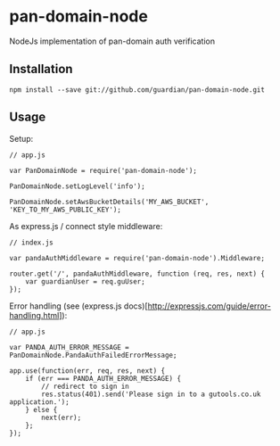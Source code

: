 # pan-domain-node
NodeJs implementation of pan-domain auth verification

## Installation

`npm install --save git://github.com/guardian/pan-domain-node.git`


## Usage

Setup:

```
// app.js

var PanDomainNode = require('pan-domain-node');

PanDomainNode.setLogLevel('info');

PanDomainNode.setAwsBucketDetails('MY_AWS_BUCKET', 'KEY_TO_MY_AWS_PUBLIC_KEY');

```

As express.js / connect style middleware:

```
// index.js

var pandaAuthMiddleware = require('pan-domain-node').Middleware;

router.get('/', pandaAuthMiddleware, function (req, res, next) {
    var guardianUser = req.guUser;
});

```

Error handling (see (express.js docs)[http://expressjs.com/guide/error-handling.html]):

```
// app.js

var PANDA_AUTH_ERROR_MESSAGE = PanDomainNode.PandaAuthFailedErrorMessage;

app.use(function(err, req, res, next) {
    if (err === PANDA_AUTH_ERROR_MESSAGE) {
        // redirect to sign in
        res.status(401).send('Please sign in to a gutools.co.uk application.');
    } else {
        next(err);
    };
});
```
